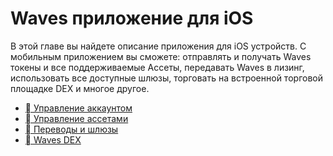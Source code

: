 # Waves приложение для iOS

В этой главе вы найдете описание приложения для iOS устройств. С мобильным приложением вы сможете: отправлять и получать Waves токены и все поддерживаемые Ассеты, передавать Waves в лизинг, использовать все доступные шлюзы, торговать на встроенной торговой площадке DEX и многое другое.

* [ Управление аккаунтом](iOS/account-management.md)
* [ Управление ассетами](iOS/assets-management.md)
* [ Переводы и шлюзы](iOS/wallet-management.md)
* [ Waves DEX](iOS/waves-dex.md)
